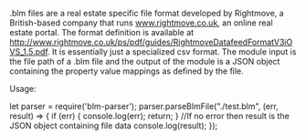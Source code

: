.blm files are a real estate specific file format developed by Rightmove, a British-based company that runs
www.rightmove.co.uk, an online real estate portal. The format definition is available at
http://www.rightmove.co.uk/ps/pdf/guides/RightmoveDatafeedFormatV3iOVS_1.5.pdf. It is essentially just a specialized
csv format. The module input is the file path of a .blm file and the output of the module is a JSON object containing
the property value mappings as defined by the file.

Usage:

let parser = require('blm-parser');
parser.parseBlmFile("./test.blm", (err, result) => {
    if (err) {
        console.log(err);
        return;
    }
    //If no error then result is the JSON object containing file data
    console.log(result);
});

